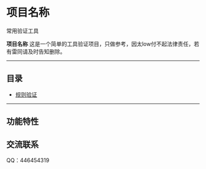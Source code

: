 # 项目名称
常用验证工具

**项目名称** 
这是一个简单的工具验证项目，只做参考，因太low付不起法律责任，若有雷同请及时告知删除。

---

## 目录
- [规则验证](https://js0nchen.github.io/check.html)

---

## 功能特性
## 交流联系
QQ：446454319
